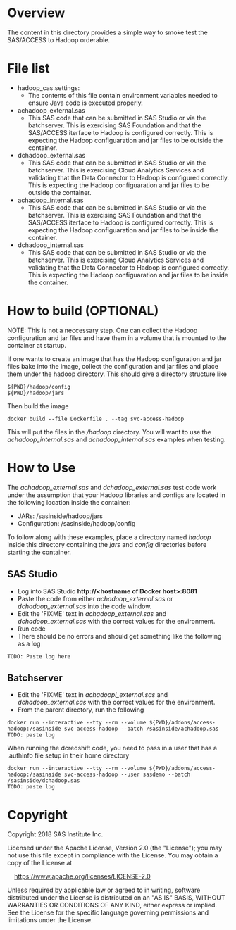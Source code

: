 # Overview

The content in this directory provides a simple way to smoke test the 
SAS/ACCESS to Hadoop orderable.

# File list

* hadoop_cas.settings:
    * The contents of this file contain environment variables needed to ensure
      Java code is executed properly.
* achadoop_external.sas
    * This SAS code that can be submitted in SAS Studio or via the batchserver.
      This is exercising SAS Foundation and that the SAS/ACCESS iterface to
      Hadoop is configured correctly. This is expecting the Hadoop configuaration
      and jar files to be outside the container.
* dchadoop_external.sas
    * This SAS code that can be submitted in SAS Studio or via the batchserver.
      This is exercising Cloud Analytics Services and validating that the Data
      Connector to Hadoop is configured correctly. This is expecting the Hadoop 
      configuaration and jar files to be outside the container.
* achadoop_internal.sas
    * This SAS code that can be submitted in SAS Studio or via the batchserver.
      This is exercising SAS Foundation and that the SAS/ACCESS iterface to
      Hadoop is configured correctly. This is expecting the Hadoop configuaration
      and jar files to be inside the container.
* dchadoop_internal.sas
    * This SAS code that can be submitted in SAS Studio or via the batchserver.
      This is exercising Cloud Analytics Services and validating that the Data
      Connector to Hadoop is configured correctly. This is expecting the Hadoop
      configuaration and jar files to be inside the container.

# How to build (OPTIONAL)

NOTE: This is not a neccessary step. One can collect the Hadoop configuration
and jar files and have them in a volume that is mounted to the container at 
startup.

If one wants to create an image that has the Hadoop configuration and jar files
bake into the image, collect the configuration and jar files and place them
under the hadoop directory. This should give a directory structure like

```
${PWD}/hadoop/config
${PWD}/hadoop/jars
```

Then build the image

```
docker build --file Dockerfile . --tag svc-access-hadoop
```

This will put the files in the _/hadoop_ directory. You will want to use 
the _achadoop_internal.sas_ and _dchadoop_internal.sas_ examples when testing.

# How to Use

The _achadoop_external.sas_ and _dchadoop_external.sas_ test code work under 
the assumption that your Hadoop libraries and configs are located in the following 
location inside the container:

* JARs: /sasinside/hadoop/jars
* Configuration: /sasinside/hadoop/config

To follow along with these examples, place a directory named _hadoop_ inside
this directory containing the _jars_ and _config_ directories before starting
the container.

## SAS Studio

* Log into SAS Studio __http://\<hostname of Docker host\>:8081__
* Paste the code from either _achadoop_external.sas_ or _dchadoop_external.sas_ into the code
  window.
* Edit the 'FIXME' text in _achadoop_external.sas_ and _dchadoop_external.sas_ with the 
  correct values for the environment.
* Run code
* There should be no errors and should get something like the following as a log
```
TODO: Paste log here
```

## Batchserver

* Edit the 'FIXME' text in _achadoopi_external.sas_ and _dchadoop_external.sas_ with the 
  correct values for the environment.
* From the parent directory, run the following

```
docker run --interactive --tty --rm --volume ${PWD}/addons/access-hadoop:/sasinside svc-access-hadoop --batch /sasinside/achadoop.sas
TODO: paste log
```

When running the dcredshift code, you need to pass in a user that has a .authinfo file setup in their home directory

```
docker run --interactive --tty --rm --volume ${PWD}/addons/access-hadoop:/sasinside svc-access-hadoop --user sasdemo --batch /sasinside/dchadoop.sas
TODO: paste log
```

# Copyright

Copyright 2018 SAS Institute Inc.

Licensed under the Apache License, Version 2.0 (the "License");
you may not use this file except in compliance with the License.
You may obtain a copy of the License at

&nbsp;&nbsp;&nbsp;&nbsp;https://www.apache.org/licenses/LICENSE-2.0

Unless required by applicable law or agreed to in writing, software
distributed under the License is distributed on an "AS IS" BASIS,
WITHOUT WARRANTIES OR CONDITIONS OF ANY KIND, either express or implied.
See the License for the specific language governing permissions and
limitations under the License.

